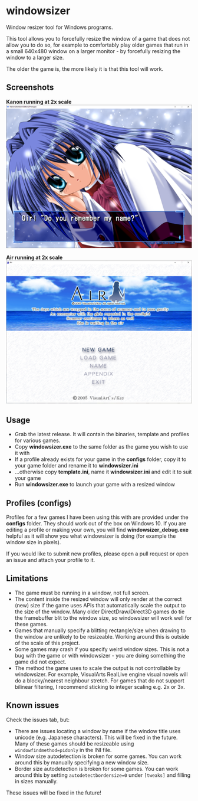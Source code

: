 # windowsizer
Window resizer tool for Windows programs.

This tool allows you to forcefully resize the window of a game that does not allow you to do so, for example to comfortably play older games that run in a small 640x480 window on a larger monitor - by forcefully resizing the window to a larger size.

The older the game is, the more likely it is that this tool will work.

## Screenshots
**Kanon running at 2x scale**
![Kanon 2x scale](/assets/windowsizerkanon.png)

**Air running at 2x scale**
![Air 2x scale](/assets/windowsizerair.png)

## Usage
* Grab the latest release. It will contain the binaries, template and profiles for various games.
* Copy **windowsizer.exe** to the same folder as the game you wish to use it with
* If a profile already exists for your game in the **configs** folder, copy it to your game folder and rename it to **windowsizer.ini**
* ...otherwise copy **template.ini**, name it **windowsizer.ini** and edit it to suit your game
* Run **windowsizer.exe** to launch your game with a resized window

## Profiles (configs)
Profiles for a few games I have been using this with are provided under the **configs** folder. They should work out of the box on Windows 10. If you are editing a profile or making your own, you will find **windowsizer_debug.exe** helpful as it will show you what windowsizer is doing (for example the window size in pixels).

If you would like to submit new profiles, please open a pull request or open an issue and attach your profile to it.

## Limitations
* The game must be running in a window, not full screen.
* The content inside the resized window will only render at the correct (new) size if the game uses APIs that automatically scale the output to the size of the window. Many older DirectDraw/Direct3D games do tie the framebuffer blit to the window size, so windowsizer will work well for these games.
* Games that manually specify a blitting rectangle/size when drawing to the window are unlikely to be resizeable. Working around this is outside of the scale of this project.
* Some games may crash if you specify weird window sizes. This is not a bug with the game or with windowsizer - you are doing something the game did not expect.
* The method the game uses to scale the output is not controllable by windowsizer. For example, VisualArts RealLive engine visual novels will do a blocky/nearest neighbour stretch. For games that do not support bilinear filtering, I recommend sticking to integer scaling e.g. 2x or 3x.

## Known issues
Check the issues tab, but:
* There are issues locating a window by name if the window title uses unicode (e.g. Japanese characters). This will be fixed in the future. Many of these games should be resizeable using `windowfindmethod=pidonly` in the INI file.
* Window size autodetection is broken for some games. You can work around this by manually specifying a new window size.
* Border size autodetection is broken for some games. You can work around this by setting `autodetectbordersize=0` under `[tweaks]` and filling in sizes manually.

These issues will be fixed in the future!